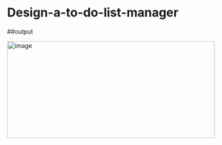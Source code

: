 # Design-a-to-do-list-manager

##output

<img width="486" height="227" alt="image" src="https://github.com/user-attachments/assets/19f52955-8756-490d-8d6a-9868f304d1be" />

